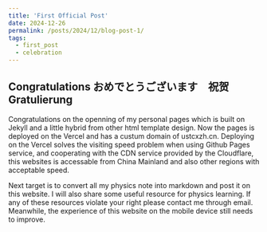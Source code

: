 ```yaml
---
title: 'First Official Post'
date: 2024-12-26
permalink: /posts/2024/12/blog-post-1/
tags:
  - first_post
  - celebration
---
```

Congratulations おめでとうございます　祝贺 Gratulierung
------

Congratulations on the openning of my personal pages which is built on Jekyll and a little hybrid from other html template design. Now the pages is deployed on the Vercel and has a custum domain of ustcxzh.cn. Deploying on the Vercel solves the visiting speed problem when using Github Pages service, and cooperating with the CDN service provided by the Cloudflare, this websites is accessable from China Mainland and also other regions with acceptable speed.

Next target is to convert all my physics note into markdown and post it on this website. I will also share some useful resource for physics learning. If any of these resources violate your right please contact me through email. Meanwhile, the experience of this website on the mobile device still needs to improve.

